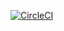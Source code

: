 [![CircleCI](https://circleci.com/github/vaibhav6451956/25Days_DSChallenge.svg?style=shield&circle-token=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)](https://app.circleci.com/pipelines/github/vaibhav6451956/25Days_DSChallenge/1/workflows/855ddb0f-8867-48b2-bb4a-907ebb158495/)

